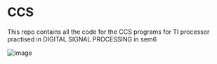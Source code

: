 # CCS
This repo contains all the code for the CCS programs for TI processor practised in DIGITAL SIGNAL PROCESSING in sem6

![image](https://github.com/user-attachments/assets/2d7f0f42-6a6a-410e-8f06-fa89010e8a05)
